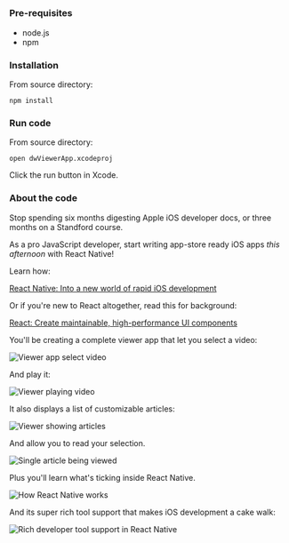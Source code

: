 ##

### Pre-requisites

* node.js 
* npm

### Installation

From source directory:

~~~
npm install
~~~


### Run code

From source directory:

~~~
open dwViewerApp.xcodeproj
~~~

Click the run button in Xcode.

### About the code

Stop spending six months digesting Apple iOS developer docs, or three months on a Standford course.  

As a pro JavaScript developer, start writing app-store ready iOS apps *this afternoon* with React Native!

Learn how:

[React Native: Into a new world of rapid iOS development](http://www.ibm.com/developerworks/mobile/library/mo-bluemix-react-native-ios8/index.html)

Or if you're new to React altogether, read this for background:

[React: Create maintainable, high-performance UI components](http://www.ibm.com/developerworks/library/wa-react-intro/index.html)

You'll be creating a complete viewer app that let you select a video:

![Viewer app select video](http://www.ibm.com/developerworks/mobile/library/mo-bluemix-react-native-ios8/Figure4.jpg)

And play it:

![Viewer playing video](http://www.ibm.com/developerworks/mobile/library/mo-bluemix-react-native-ios8/Figure5.jpg)

It also displays a list of customizable articles:

![Viewer showing articles](http://www.ibm.com/developerworks/mobile/library/mo-bluemix-react-native-ios8/Figure2.jpg)

And allow you to read your selection.

![Single article being viewed](http://www.ibm.com/developerworks/mobile/library/mo-bluemix-react-native-ios8/Figure3.jpg)

Plus you'll learn what's ticking inside React Native.

![How React Native works](http://www.ibm.com/developerworks/mobile/library/mo-bluemix-react-native-ios8/Figure1.png)

And its super rich tool support that makes iOS development a cake walk:

![Rich developer tool support in React Native](http://www.ibm.com/developerworks/mobile/library/mo-bluemix-react-native-ios8/Figure7.jpg)






